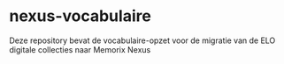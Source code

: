 # nexus-vocabulaire

Deze repository bevat de vocabulaire-opzet voor de migratie van de ELO 
digitale collecties naar Memorix Nexus
